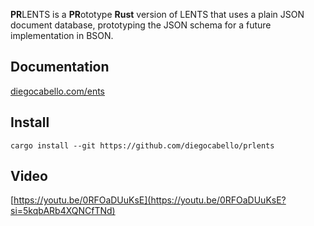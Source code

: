 **PR**LENTS is a **PR**ototype **Rust** version of LENTS that uses a plain JSON document database, prototyping the JSON schema for a future implementation in BSON.

## Documentation

[diegocabello.com/ents](https://diegocabello.com/ents)

## Install

`cargo install --git https://github.com/diegocabello/prlents`

## Video

[https://youtu.be/0RFOaDUuKsE](https://youtu.be/0RFOaDUuKsE?si=5kqbARb4XQNCfTNd)

